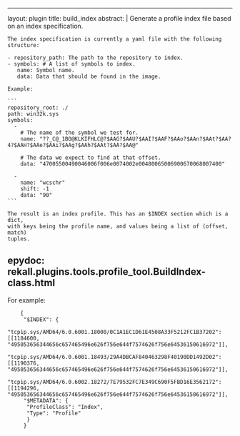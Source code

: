 
---
layout: plugin
title: build_index
abstract: |
    Generate a profile index file based on an index specification.

    The index specification is currently a yaml file with the following
    structure:

    - repository_path: The path to the repository to index.
    - symbols: # A list of symbols to index.
       name: Symbol name.
       data: Data that should be found in the image.

    Example:

    ```
    repository_root: ./
    path: win32k.sys
    symbols:
      -
        # The name of the symbol we test for.
        name: "??_C@_1BO@KLKIFHLC@?$AAG?$AAU?$AAI?$AAF?$AAo?$AAn?$AAt?$AA?4?$AAH?$AAe?$AAi?$AAg?$AAh?$AAt?$AA?$AA@"

        # The data we expect to find at that offset.
        data: "47005500490046006f006e0074002e00480065006900670068007400"

      -
        name: "wcschr"
        shift: -1
        data: "90"
    ```

    The result is an index profile. This has an $INDEX section which is a dict,
    with keys being the profile name, and values being a list of (offset, match)
    tuples.

epydoc: rekall.plugins.tools.profile_tool.BuildIndex-class.html
---
For example:

```
    {
     "$INDEX": {
      "tcpip.sys/AMD64/6.0.6001.18000/0C1A1EC1D61E4508A33F5212FC1B37202": [[1184600, "495053656344656c657465496e626f756e644f7574626f756e64536150616972"]],
      "tcpip.sys/AMD64/6.0.6001.18493/29A4DBCAF840463298F40190DD1492D02": [[1190376, "495053656344656c657465496e626f756e644f7574626f756e64536150616972"]],
      "tcpip.sys/AMD64/6.0.6002.18272/7E79532FC7E349C690F5FBD16E3562172": [[1194296, "495053656344656c657465496e626f756e644f7574626f756e64536150616972"]],
     "$METADATA": {
      "ProfileClass": "Index",
      "Type": "Profile"
      }
     }
```

